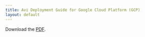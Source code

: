 ```yaml
---
title: Avi Deployment Guide for Google Cloud Platform (GCP)
layout: default
---
```

Download the <a href="https://drive.google.com/open?id=0BwSeV-KddlcDM0hvelM5ZnpxNEk">PDF</a>.
